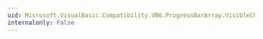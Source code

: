 ```yaml
---
uid: Microsoft.VisualBasic.Compatibility.VB6.ProgressBarArray.VisibleChanged
internalonly: False
---
```

